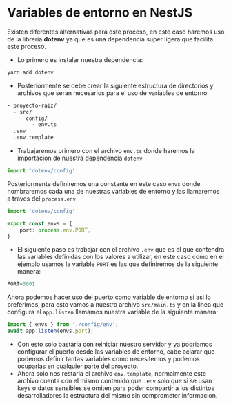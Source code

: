 # Variables de entorno en NestJS

Existen diferentes alternativas para este proceso, en este caso haremos uso de la libreria **dotenv** ya que es una dependencia super ligera que facilita este proceso.

- Lo primero es instalar nuestra dependencia:
```bash
yarn add dotenv
```
- Posteriormente se debe crear la siguiente estructura de directorios y archivos que seran necesarios para el uso de variables de entorno:
```bash
- proyecto-raiz/
  - src/
    - config/
        - env.ts
  .env
  .env.template
```
- Trabajaremos primero con el archivo `env.ts` donde haremos la importacion de nuestra dependencia `dotenv`
```ts
import 'dotenv/config'
```
Posteriormente definiremos una constante en este caso `envs` donde nombraremos cada una de nuestras variables de entorno y las llamaremos a traves del `process.env` 
```ts
import 'dotenv/config'

export const envs = {
    port: process.env.PORT,
}
```
- El siguiente paso es trabajar con el archivo `.env` que es el que contendra las variables definidas con los valores a utilizar, en este caso como en el ejemplo usamos la variable `PORT` es las que definiremos de la siguiente manera:
```ts
PORT=3001
```
Ahora podemos hacer uso del puerto como variable de entorno si asi lo preferimos, para esto vamos a nuestro archivo `src/main.ts` y en la linea que configura el `app.listen` llamamos nuestra variable de la siguiente manera:
```ts
import { envs } from './config/env';
await app.listen(envs.port);
```
- Con esto solo bastaria con reiniciar nuestro servidor y ya podriamos configurar el puerto desde las variables de entorno, cabe aclarar que podemos definir tantas variables como necesitemos y podemos ocuparlas en cualquier parte del proyecto.
- Ahora solo nos restaria el archivo `env.template`, normalmente este archivo cuenta con el mismo contenido que `.env` solo que si se usan keys o datos sensibles se omiten para poder compartir a los distintos desarrolladores la estructura del mismo sin comprometer informacion.
